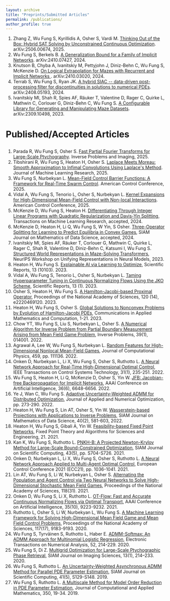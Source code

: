 ```yaml
---
layout: archive
title: "Preprints/Submitted Articles"
permalink: /publications/
author_profile: true
---
```



<ol>
  <li>
    Zhang Z, Wu Fung S, Kyrillidis A, Osher S, Vardi M. <a href="https://arxiv.org/abs/2506.00674">Thinking Out of the Box: Hybrid SAT Solving by Unconstrained Continuous Optimization</a>. arXiv:2506.00674, 2025.
  </li>
  <li>
    Wu Fung S, Berkels B. <a href="https://arxiv.org/abs/2410.07427">A Generalization Bound for a Family of Implicit Networks</a>. arXiv:2410.07427, 2024.
  </li>
  <li>
    Knutson B, Chyba A, Ivanitskiy M, Pettyjohn J, Diniz-Behn C, Wu Fung S, McKenzie D. <a href="https://arxiv.org/abs/2410.03020">On Logical Extrapolation for Mazes with Recurrent and Implicit Networks
</a>. arXiv:2410.03020, 2024.
  </li>
  <li>
    Terrab S, Wu Fung S, Ryan JK. <a href="https://arxiv.org/abs/2408.05193">A hybrid SIAC -- data-driven post-processing filter for discontinuities in solutions to numerical PDEs</a>. arXiv:2408.05193, 2024.
  </li>
  <li>
    Ivanitskiy MI, Shah R, Spies AF, Räuker T, Valentine D, Rager C, Quirke L, Mathwin C, Corlouer G, Diniz-Behn C, Wu Fung S. <a href="https://arxiv.org/abs/2309.10498">A Configurable Library for Generating and Manipulating Maze Datasets</a>. arXiv:2309.10498, 2023.
  </li>
</ol>


<h3 style="font-size: 28px;">Published/Accepted Articles</h3>
<ol start="1">
  <li>
    Parada R, Wu Fung S, Osher S. <a href="https://www.aimsciences.org/article/doi/10.3934/ipi.2025019">Fast Partial Fourier Transforms for Large-Scale Ptychography</a>. Inverse Problems and Imaging, 2025.
  </li>
  <li>
    Tibshirani R, Wu Fung S, Heaton H, Osher S. <a href="https://arxiv.org/abs/2406.02003">Laplace Meets Moreau: Smooth Approximation to Infimal Convolutions Using Laplace's Method</a>. Journal of Machine Learning Research, 2025.
  </li>
  <li>
    Wu Fung S, Nurbekyan L. <a href="https://arxiv.org/abs/2409.18945">Mean-Field Control Barrier Functions: A Framework for Real-Time Swarm Control</a>. American Control Conference, 2025.
  </li>
  <li>
    Vidal A, Wu Fung S, Tenorio L, Osher S, Nurbekyan L. <a href="https://arxiv.org/abs/2405.10922">Kernel Expansions for High-Dimensional Mean-Field Control with Non-local Interactions</a>. American Control Conference, 2025.
  </li>
  <li>
    McKenzie D, Wu Fung S, Heaton H. <a href="https://arxiv.org/abs/2301.13395">Differentiating Through Integer Linear Programs with Quadratic Regularization and Davis-Yin Splitting</a>, Transactions on Machine Learning Research, accepted, 2024.
  </li>
  <li>
    McKenzie D, Heaton H, Li Q, Wu Fung S, W Yin, S Osher. <a href="https://arxiv.org/abs/2106.00906">Three-Operator Splitting for Learning to Predict Equilibria in Convex Games</a>, SIAM Journal on Mathematics of Data Science, accepted, 2024.
  </li>
  <li>
    Ivanitskiy MI, Spies AF, Räuker T, Corlouer G, Mathwin C, Quirke L, Rager C, Shah R, Valentine D, Diniz-Behn C, Katsumi I, Wu Fung S. <a href="https://arxiv.org/abs/2312.02566">Structured World Representations in Maze-Solving Transformers</a>, NeurIPS Workshop on Unifying Representations in Neural Models, 2023.
  </li>
  <li>
    Heaton H, Wu Fung S. <a href="https://arxiv.org/abs/2204.14174">Explainable AI via Learning to Optimize</a>, Scientific Reports, 13 (10103). 2023.
  </li>
  <li>
    Vidal A, Wu Fung S, Tenorio L, Osher S, Nurbekyan L. <a href="https://www.nature.com/articles/s41598-023-31521-y">Taming Hyperparameter Tuning in Continuous Normalizing Flows Using the JKO Scheme</a>, Scientific Reports, 13 (1). 2023.
  </li>
  <li>
    Osher S, Heaton H, Wu Fung S. <a href="https://arxiv.org/abs/2211.12997">A Hamilton-Jacobi-based Proximal Operator</a>, Proceedings of the National Academy of Sciences, 120 (14), e2220469120. 2023.
  </li>
  <li>
    Heaton H, Wu Fung S, Osher S. <a href="https://arxiv.org/abs/2202.11014">Global Solutions to Nonconvex Problems by Evolution of Hamilton-Jacobi PDEs</a>, Communications in Applied Mathematics and Computation, 1-21. 2023.
  </li>
  <li>
    Chow YT, Wu Fung S, Liu S, Nurbekyan L, Osher S. <a href="https://arxiv.org/abs/2204.04851">A Numerical Algorithm for Inverse Problem from Partial Boundary Measurement Arising from Mean Field Game Problem</a>, Inverse Problems, 39(1), 014001. 2022.
  </li>
  <li>
    Agrawal A, Lee W, Wu Fung S, Nurbekyan L. <a href="https://arxiv.org/abs/2202.12529">Random Features for High-Dimensional Nonlocal Mean-Field Games</a>, Journal of Computational Physics, 459, pp. 111136. 2022.
  </li>
  <li>
    Onken D, Nurbekyan L, Li X, Wu Fung S, Osher S, Ruthotto L. <a href="https://arxiv.org/abs/2104.03270">A Neural Network Approach for Real-Time High-Dimensional Optimal Control</a>, IEEE Transactions on Control Systems Technology, 31(1), 235-251. 2022.
  </li>
  <li>
    Wu Fung S, Heaton H, Li Q, McKenzie D, Osher S, Yin W. <a href="https://arxiv.org/abs/2103.12803">JFB: Jacobian-free Backpropagation for Implicit Networks</a>, AAAI Conference on Artificial Intelligence, 36(6), 6648-6656. 2022.
  </li>
  <li>
    Ye J, Wan C, Wu Fung S. <a href="https://arxiv.org/abs/2109.01089">Adaptive Uncertainty-Weighted ADMM for Distributed Optimization</a>, Journal of Applied and Numerical Optimization, pp. 273-290. 2022.
  </li>
  <li>
    Heaton H, Wu Fung S, Lin AT, Osher S, Yin W. <a href="https://epubs.siam.org/doi/10.1137/20M1376790">Wasserstein-based Projections with Applications to Inverse Problems</a>, SIAM Journal on Mathematics of Data Science, 40(2), 581-603, 2022.
  </li>
  <li>
    Heaton H, Wu Fung S, Gibali A, Yin W. <a href="https://arxiv.org/abs/2104.14090">Feasibility-based Fixed Point Networks</a>, Fixed Point Theory and Algorithms for Sciences and Engineering, 21. 2021.
  </li>
  <li>
    Kan K, Wu Fung S, Ruthotto L. <a href="https://epubs.siam.org/doi/abs/10.1137/20M1341428">PNKH-B: A Projected Newton-Krylov Method for Large-Scale Bound-Constrained Optimization</a>, SIAM Journal on Scientific Computing, 43(5), pp. S704-S726. 2021.
  </li>
  <li>
    Onken D, Nurbekyan L, Li X, Wu Fung S, Osher S, Ruthotto L. <a href="https://arxiv.org/abs/2011.04757">A Neural Network Approach Applied to Multi-Agent Optimal Control</a>, European Control Conference 2021 (ECC21), pp. 1036-1041. 2021.
  </li>
  <li>
    Lin AT, Wu Fung S, Li W, Nurbekyan L, Osher S. <a href="https://www.pnas.org/content/118/31/e2024713118">Alternating the Population and Agent Control via Two Neural Networks to Solve High-Dimensional Stochastic Mean Field Games</a>, Proceedings of the National Academy of Sciences, 118(31). 2021.
  </li>
  <li>
    Onken D, Wu Fung S, Li X, Ruthotto L. <a href="https://ojs.aaai.org/index.php/AAAI/article/view/17113">OT-Flow: Fast and Accurate Continuous Normalizing Flows via Optimal Transport</a>, AAAI Conference on Artificial Intelligence, 35(10), 9223-9232. 2021.
  </li>
  <li>
    Ruthotto L, Osher S, Li W, Nurbekyan L, Wu Fung S. <a href="https://www.pnas.org/content/117/17/9183">A Machine Learning Framework for Solving High-Dimensional Mean Field Game and Mean Field Control Problems</a>, Proceedings of the National Academy of Sciences, 117(17), 9183-9193. 2020.
  </li>
  <li>
    Wu Fung S, Tyrväinen S, Ruthotto L, Haber E. <a href="http://etna.mcs.kent.edu/volumes/2011-2020/vol52/abstract.php?vol=52&pages=214-229">ADMM-Softmax: An ADMM Approach for Multinomial Logistic Regression</a>, Electronic Transactions on Numerical Analysis, 52, 214-229. 2020.
  </li>
  <li>
    Wu Fung S, Di Z. <a href="https://epubs.siam.org/doi/abs/10.1137/18M1223915">Multigrid Optimization for Large-Scale Ptychographic Phase Retrieval</a>, SIAM Journal on Imaging Sciences, 13(1), 214–233. 2020.
  </li>
  <li>
    Wu Fung S, Ruthotto L. <a href="https://epubs.siam.org/doi/abs/10.1137/18M119166X?journalCode=sjoce3">An Uncertainty-Weighted Asynchronous ADMM Method for Parallel PDE Parameter Estimation</a>, SIAM Journal on Scientific Computing, 41(5), S129-S148. 2019.
  </li>
  <li>
    Wu Fung S, Ruthotto L. <a href="https://www.sciencedirect.com/science/article/abs/pii/S0377042718305946?via%3Dihub">A Multiscale Method for Model Order Reduction in PDE Parameter Estimation</a>, Journal of Computational and Applied Mathematics, 350, 19-34. 2019.
  </li>
</ol>

<!--
Published/Accepted Articles
======
23. McKenzie D, Wu Fung S, Heaton H. [Differentiating Through Integer Linear Programs with Quadratic Regularization and Davis-Yin Splitting](https://arxiv.org/abs/2301.13395), Transactions on Machine Learning Research, accepted, 2024
22. McKenzie D, Heaton H, Li Q, Wu Fung S, W Yin, S Osher. [Three-Operator Splitting for Learning to Predict Equilibria in Convex Games](https://arxiv.org/abs/2106.00906), SIAM Journal on Mathematics of Data Science, accepted, 2024
21. Ivanitskiy MI, Spies AF, Räuker T, Corlouer G, Mathwin C, Quirke L, Rager C, Shah R, Valentine D, Diniz-Behn C, Katsumi I, Wu Fung S. [Structured World Representations in Maze-Solving Transformers](https://arxiv.org/abs/2312.02566), NeurIPS Workshop on Unifying Representations in Neural Models, 2023.
20. Heaton H, Wu Fung S. [Explainable AI via Learning to Optimize](https://arxiv.org/abs/2204.14174), Scientific Reports, 13 (10103). 2023
19. Vidal A, Wu Fung S, Tenorio L, Osher S, Nurbekyan L. [Taming Hyperparameter Tuning in Continuous Normalizing Flows Using the JKO Scheme](https://www.nature.com/articles/s41598-023-31521-y), Scientific Reports, 13 (1). 2023
18. Osher S, Heaton H, Wu Fung S. [A Hamilton-Jacobi-based Proximal Operator](https://arxiv.org/abs/2211.12997), Proceedings of the National Academy of Sciences, 120 (14), e2220469120. 2023
17. Heaton H, Wu Fung S, Osher S. [Global Solutions to Nonconvex Problems by Evolution of Hamilton-Jacobi PDEs](https://arxiv.org/abs/2202.11014), Communications in Applied Mathematics and Computation, 1-21. 2023
16. Chow YT, Wu Fung S, Liu S, Nurbekyan L, Osher S. [A Numerical Algorithm for Inverse Problem from Partial Boundary Measurement Arising from Mean Field Game Problem](https://arxiv.org/abs/2204.04851), Inverse Problems,  39(1), 014001. 2022
15. Agrawal A, Lee W, Wu Fung S, Nurbekyan L. [Random Features for High-Dimensional Nonlocal Mean-Field Games](https://arxiv.org/abs/2202.12529), Journal of Computational Physics, 459, pp. 111136. 2022
14. Onken D, Nurbekyan L, Li X, Wu Fung S, Osher S, Ruthotto L. [A Neural Network Approach for Real-Time High-Dimensional Optimal Control](https://arxiv.org/abs/2104.03270), IEEE Transactions on Control Systems Technology, 31(1), 235-251. 2022

13. Wu Fung S, Heaton H, Li Q, McKenzie D, Osher S, Yin W. [JFB: Jacobian-free Backpropagation for Implicit Networks](https://arxiv.org/abs/2103.12803), AAAI Conference on Artificial Intelligence, 36(6), 6648-6656. 2022

12. Ye J, Wan C, Wu Fung S. [Adaptive Uncertainty-Weighted ADMM for Distributed Optimization](https://arxiv.org/abs/2109.01089), Journal of Applied and Numerical Optimization, pp. 273-290. 2022

11. Heaton H, Wu Fung S, Lin AT, Osher S, Yin W. [Wasserstein-based Projections with Applications to Inverse Problems](https://epubs.siam.org/doi/10.1137/20M1376790), SIAM Journal on Mathematics of Data Science, 40(2), 581-603, 2022

10. Heaton H, Wu Fung S, Gibali A, Yin W. [Feasibility-based Fixed Point Networks](https://arxiv.org/abs/2104.14090), Fixed Point Theory and Algorithms for Sciences and Engineering, 21. 2021

9. Kan K, Wu Fung S, Ruthotto L. [PNKH-B: A Projected Newton-Krylov Method for Large-Scale Bound-Constrained Optimization](https://epubs.siam.org/doi/abs/10.1137/20M1341428), SIAM Journal on Scientific Computing, 43(5), pp. S704-S726. 2021

8. Onken D, Nurbekyan L, Li X, Wu Fung S, Osher S, Ruthotto L. [A Neural Network Approach Applied to Multi-Agent Optimal Control](https://arxiv.org/abs/2011.04757), European Control Conference 2021 (ECC21), pp. 1036-1041. 2021

7. Lin AT, Wu Fung S, Li W, Nurbekyan L, Osher S. [Alternating the Population and Agent Control via Two Neural Networks to Solve High-Dimensional Stochastic Mean Field Games](https://www.pnas.org/content/118/31/e2024713118), Proceedings of the National Academy of Sciences, 118(31). 2021

6. Onken D, Wu Fung S, Li X, Ruthotto L. [OT-Flow: Fast and Accurate Continuous Normalizing Flows via Optimal Transport](https://ojs.aaai.org/index.php/AAAI/article/view/17113), AAAI Conference on Artificial Intelligence, 35(10), 9223-9232. 2021

5. Ruthotto L, Osher S, Li W, Nurbekyan L, Wu Fung S. [A Machine Learning Framework for Solving High-Dimensional Mean Field Game and Mean Field Control Problems](https://www.pnas.org/content/117/17/9183), Proceedings of the National Academy of Sciences, 117(17), 9183-9193. 2020

4. Wu Fung S, Tyrväinen S, Ruthotto L, Haber E. [ADMM-Softmax: An ADMM Approach for Multinomial Logistic Regression](http://etna.mcs.kent.edu/volumes/2011-2020/vol52/abstract.php?vol=52&pages=214-229), Electronic Transactions on Numerical Analysis, 52, 214-229. 2020

3. Wu Fung S, Di Z. [Multigrid Optimization for Large-Scale Ptychographic Phase Retrieval](https://epubs.siam.org/doi/abs/10.1137/18M1223915), SIAM Journal on Imaging Sciences, 13(1), 214–233. 2020

2. Wu Fung S, Ruthotto L. [An Uncertainty-Weighted Asynchronous ADMM Method for Parallel PDE Parameter Estimation](https://epubs.siam.org/doi/abs/10.1137/18M119166X?journalCode=sjoce3), SIAM Journal on Scientific Computing, 41(5), S129-S148. 2019

1. Wu Fung S, Ruthotto L. [A Multiscale Method for Model Order Reduction in PDE Parameter Estimation](https://www.sciencedirect.com/science/article/abs/pii/S0377042718305946?via%3Dihub), Journal of Computational and Applied Mathematics, 350, 19-34. 2019 -->
